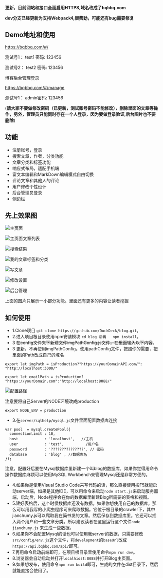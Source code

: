 **更新，目前网站和接口全面启用HTTPS,域名改成了bqbbq.com**

**dev分支已经更新为支持Webpack4,很费劲，可能还有bug需要修复**
## Demo地址和使用

https://bqbbq.com/#/

测试号1： test1  密码: 123456

测试号2： test2  密码: 123456

博客后台管理登录

https://bqbbq.com/#/manage

测试号1： admin密码: 123456

(**请大家不要做修改密码（已更新，测试账号密码不能修改），删除里面的文章等操作，另外，管理员只能同时存在一个人登录，因为要做登录验证,后台图片也不要删除**)

## 功能
+ 注册账号，登录
+ 搜索文章，作者，分类功能
+ 文章分类和标签功能
+ 响应式布局，适配手机端
+ 富文本编辑和MarkDown编辑模式自由切换
+ 评论文章和其他人的评论
+ 用户修改个性设计
+ 后台管理员登录
+ 侧边栏

## 先上效果图

![主页面](http://upload-images.jianshu.io/upload_images/1281203-c2fe05961c621d74.jpg?imageMogr2/auto-orient/strip%7CimageView2/2/w/1240)

![主页面文章列表](http://upload-images.jianshu.io/upload_images/1281203-921eb1847ab0d2b6.jpg?imageMogr2/auto-orient/strip%7CimageView2/2/w/1240)


![搜索结果](http://upload-images.jianshu.io/upload_images/1281203-c93fc5471c1b264b.jpg?imageMogr2/auto-orient/strip%7CimageView2/2/w/1240)


![我的文章标签和分类](http://upload-images.jianshu.io/upload_images/1281203-6791cf4ff94e78fe.jpg?imageMogr2/auto-orient/strip%7CimageView2/2/w/1240)


![写文章](http://upload-images.jianshu.io/upload_images/1281203-6fcfac530be3e214.jpg?imageMogr2/auto-orient/strip%7CimageView2/2/w/1240)



![修改设置](http://upload-images.jianshu.io/upload_images/1281203-affc4a36df17ac7b.jpg?imageMogr2/auto-orient/strip%7CimageView2/2/w/1240)



![后台管理](http://upload-images.jianshu.io/upload_images/1281203-55a3e762e09a438a.jpg?imageMogr2/auto-orient/strip%7CimageView2/2/w/1240)

上面的图片只展示一小部分功能。里面还有更多的内容让读者挖掘

## 如何使用
+ 1.Clone项目 `git clone https://github.com/DuckDeck/blog.git`。
+ 2.进入项目根目录使用npm安装模块 `cd blog 后再   npm install`。
+ 3 ~~在config文件夹下新建文件imgPathConfig.js文件，在里面输入以下内容~~。
+ 3 更新，不再使用imgPathConfig，使用pathConfig文件，按照你的需要，把里面的Path改成自己的域名

```
export let imgPath = isProduction?"https://yourDomainAPI.com/": "http://localhost:3000/"

export let emailPath = isProduction? "https://yourDomain.com":"http://localhost:8088/"
```

![配置路径](http://upload-images.jianshu.io/upload_images/1281203-8b616f65bde624e3.png?imageMogr2/auto-orient/strip%7CimageView2/2/w/1240)

注意要将自己Server的NODE环境改成production

``
export NODE_ENV = production
``

+ 3.在`server/sqlhelp/mysql.js`文件里面配置数据库连接
```
var pool  = mysql.createPool({  
  connectionLimit : 10,  
  host            : 'localhost',   //主机
  user            : 'test',          /用户名
  password        : '???????????????', // 密码
  database        : 'blog' , //数据库名
});  
```
注意，配置好后要在Mysql数据库里新建一个叫blog的数据库，如果你觉得用命令操作数据库麻烦可以使用MySQL Workbench来管理Mysql还是非常方便的。
+ 4.如果你是使用Visual Studio Code来写代码的话，那么直接使用按F5就能启动server端，如果是其他IDE，可以用命令来启动`node start.js`来启动服务器端，启动后，Node程序会在你的数据库里新建Blog所需要的表格和视图。
+ 5.建好表格后，这个时侯数据库还没有数据。如果你想使用自己的数据库，那么可以用我写的小爬虫程序可来爬取数据。它位于根目录的crawler下，其中jianchumy.js可以爬取我在简书发的文章。然后保存到数据库里。它还可以插入两个用户和一些文章分类。所以建议读者在这里运行这个文件`node jianchumy.js` 来生成一些数据。
+ 6.如果你不会配置Mysql的话也可以使用我server的数据，只需要修改`src/config/env.js`这个文件，将`development`的`baseUrl`改成`https://api.bqbbq.com/api/`即可。
+ 7.再用命令启动前端即可，在项目根目录里使用命令`npm run dev`。
+ 8.浏览器会自动启动并打开`localhiost:8088`并打开Blog主页面。
+ 9.如果想发布，使用命令`npm run build`即可，生成的文件在dist目录下，然后就能直接会使用了。
